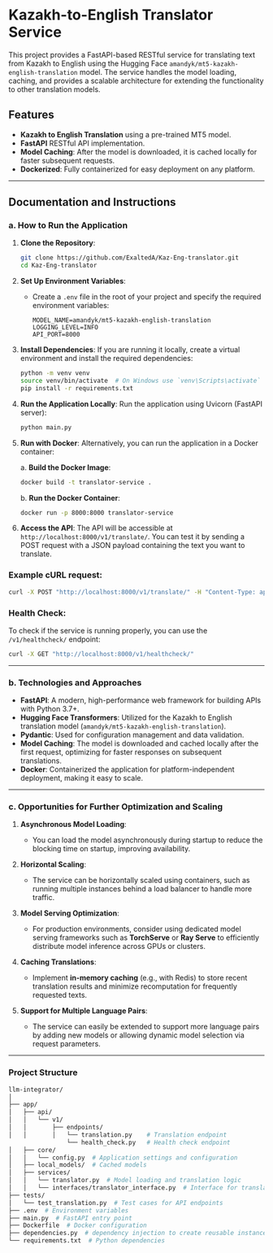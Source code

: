 # Kazakh-to-English Translator Service

This project provides a FastAPI-based RESTful service for translating text from Kazakh to English using the Hugging Face `amandyk/mt5-kazakh-english-translation` model. The service handles the model loading, caching, and provides a scalable architecture for extending the functionality to other translation models.

## Features
- **Kazakh to English Translation** using a pre-trained MT5 model.
- **FastAPI** RESTful API implementation.
- **Model Caching**: After the model is downloaded, it is cached locally for faster subsequent requests.
- **Dockerized**: Fully containerized for easy deployment on any platform.

---

## Documentation and Instructions

### a. How to Run the Application

1. **Clone the Repository**:
    ```bash
    git clone https://github.com/ExaltedA/Kaz-Eng-translator.git
    cd Kaz-Eng-translator
    ```

2. **Set Up Environment Variables**:
   - Create a `.env` file in the root of your project and specify the required environment variables:
     ```
     MODEL_NAME=amandyk/mt5-kazakh-english-translation
     LOGGING_LEVEL=INFO
     API_PORT=8000
     ```

3. **Install Dependencies**:
    If you are running it locally, create a virtual environment and install the required dependencies:
    ```bash
    python -m venv venv
    source venv/bin/activate  # On Windows use `venv\Scripts\activate`
    pip install -r requirements.txt
    ```

4. **Run the Application Locally**:
    Run the application using Uvicorn (FastAPI server):
    ```bash
    python main.py
    ```

5. **Run with Docker**:
    Alternatively, you can run the application in a Docker container:

    a. **Build the Docker Image**:
    ```bash
    docker build -t translator-service .
    ```

    b. **Run the Docker Container**:
    ```bash
    docker run -p 8000:8000 translator-service
    ```

6. **Access the API**:
   The API will be accessible at `http://localhost:8000/v1/translate/`. You can test it by sending a POST request with a JSON payload containing the text you want to translate.

### Example cURL request:
```bash
curl -X POST "http://localhost:8000/v1/translate/" -H "Content-Type: application/json" -d '{"text": "Қазақстан Республикасының астанасы қай қала?"}'
```

### Health Check:
To check if the service is running properly, you can use the `/v1/healthcheck/` endpoint:
```bash
curl -X GET "http://localhost:8000/v1/healthcheck/"
```

---

### b. Technologies and Approaches

- **FastAPI**: A modern, high-performance web framework for building APIs with Python 3.7+.
- **Hugging Face Transformers**: Utilized for the Kazakh to English translation model (`amandyk/mt5-kazakh-english-translation`).
- **Pydantic**: Used for configuration management and data validation.
- **Model Caching**: The model is downloaded and cached locally after the first request, optimizing for faster responses on subsequent translations.
- **Docker**: Containerized the application for platform-independent deployment, making it easy to scale.

---

### c. Opportunities for Further Optimization and Scaling

1. **Asynchronous Model Loading**:
   - You can load the model asynchronously during startup to reduce the blocking time on startup, improving availability.

2. **Horizontal Scaling**:
   - The service can be horizontally scaled using containers, such as running multiple instances behind a load balancer to handle more traffic.

3. **Model Serving Optimization**:
   - For production environments, consider using dedicated model serving frameworks such as **TorchServe** or **Ray Serve** to efficiently distribute model inference across GPUs or clusters.

4. **Caching Translations**:
   - Implement **in-memory caching** (e.g., with Redis) to store recent translation results and minimize recomputation for frequently requested texts.

5. **Support for Multiple Language Pairs**:
   - The service can easily be extended to support more language pairs by adding new models or allowing dynamic model selection via request parameters.

---

### Project Structure

```bash
llm-integrator/
│
├── app/
│   ├── api/
│   │   └── v1/
│   │       ├── endpoints/
│   │       │   └── translation.py    # Translation endpoint
                └── health_check.py   # Health check endpoint
│   ├── core/
│   │   └── config.py  # Application settings and configuration
│   ├── local_models/  # Cached models
│   ├── services/
│   │   └── translator.py  # Model loading and translation logic
│   │   └── interfaces/translator_interface.py  # Interface for translation service
├── tests/
│   └── test_translation.py  # Test cases for API endpoints
├── .env  # Environment variables
├── main.py  # FastAPI entry point
├── Dockerfile  # Docker configuration
├── dependencies.py  # dependency injection to create reusable instances
└── requirements.txt  # Python dependencies
```